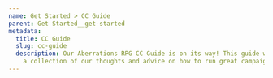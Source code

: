 ```yaml
---
name: Get Started > CC Guide
parent: Get Started__get-started
metadata:
  title: CC Guide
  slug: cc-guide
  description: Our Aberrations RPG CC Guide is on its way! This guide will contain
    a collection of our thoughts and advice on how to run great campaigns.
---
```

